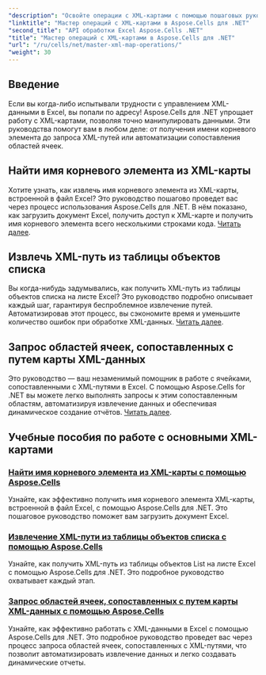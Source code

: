 ```yaml
---
"description": "Освойте операции с XML-картами с помощью пошаговых руководств. С лёгкостью извлекайте корневые элементы, запрашивайте пути XML и сопоставляйте области ячеек в файлах Excel."
"linktitle": "Мастер операций с XML-картами в Aspose.Cells для .NET"
"second_title": "API обработки Excel Aspose.Cells .NET"
"title": "Мастер операций с XML-картами в Aspose.Cells для .NET"
"url": "/ru/cells/net/master-xml-map-operations/"
"weight": 30
---
```


## Введение

Если вы когда-либо испытывали трудности с управлением XML-данными в Excel, вы попали по адресу! Aspose.Cells для .NET упрощает работу с XML-картами, позволяя точно манипулировать данными. Эти руководства помогут вам в любом деле: от получения имени корневого элемента до запроса XML-путей или автоматизации сопоставления областей ячеек.

## Найти имя корневого элемента из XML-карты  
Хотите узнать, как извлечь имя корневого элемента из XML-карты, встроенной в файл Excel? Это руководство пошагово проведет вас через процесс использования Aspose.Cells для .NET. В нём показано, как загрузить документ Excel, получить доступ к XML-карте и получить имя корневого элемента всего несколькими строками кода. [Читать далее](./find-root-element-name-from-xml-map/).

## Извлечь XML-путь из таблицы объектов списка  
Вы когда-нибудь задумывались, как получить XML-путь из таблицы объектов списка на листе Excel? Это руководство подробно описывает каждый шаг, гарантируя беспроблемное извлечение путей. Автоматизировав этот процесс, вы сэкономите время и уменьшите количество ошибок при обработке XML-данных. [Читать далее](./retrieve-xml-path-from-list-object-table/).

## Запрос областей ячеек, сопоставленных с путем карты XML-данных  
Это руководство — ваш незаменимый помощник в работе с ячейками, сопоставленными с XML-путями в Excel. С помощью Aspose.Cells for .NET вы можете легко выполнять запросы к этим сопоставленным областям, автоматизируя извлечение данных и обеспечивая динамическое создание отчётов. [Читать далее](./query-cell-areas-mapped-to-xml-data-map-path/).

## Учебные пособия по работе с основными XML-картами
### [Найти имя корневого элемента из XML-карты с помощью Aspose.Cells](./find-root-element-name-from-xml-map/)
Узнайте, как эффективно получить имя корневого элемента XML-карты, встроенной в файл Excel, с помощью Aspose.Cells для .NET. Это пошаговое руководство поможет вам загрузить документ Excel.
### [Извлечение XML-пути из таблицы объектов списка с помощью Aspose.Cells](./retrieve-xml-path-from-list-object-table/)
Узнайте, как получить XML-путь из таблицы объектов List на листе Excel с помощью Aspose.Cells для .NET. Это подробное руководство охватывает каждый этап.
### [Запрос областей ячеек, сопоставленных с путем карты XML-данных с помощью Aspose.Cells](./query-cell-areas-mapped-to-xml-data-map-path/)
Узнайте, как эффективно работать с XML-данными в Excel с помощью Aspose.Cells для .NET. Это подробное руководство проведет вас через процесс запроса областей ячеек, сопоставленных с XML-путями, что позволит автоматизировать извлечение данных и легко создавать динамические отчеты.